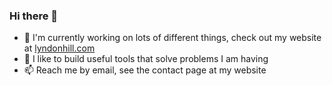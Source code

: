 ### Hi there 👋

- 🚀 I'm currently working on lots of different things, check out my website at [lyndonhill.com](http://lyndonhill.com)
- 🔧 I like to build useful tools that solve problems I am having
- 📫 Reach me by email, see the contact page at my website

<!--
**mukoan/mukoan** is a ✨ _special_ ✨ repository because its `README.md` (this file) appears on your GitHub profile.

Here are some ideas to get you started:

- 🔭 I’m currently working on ...
- 🌱 I’m currently learning ...
- 👯 I’m looking to collaborate on ...
- 🤔 I’m looking for help with ...
- 💬 Ask me about ...
- 📫 How to reach me: ...
- 😄 Pronouns: ...
- ⚡ Fun fact: ...
-->

